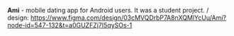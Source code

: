 **Ami** - mobile dating app for Android users. It was a student project. 
/ design: https://www.figma.com/design/03cMVQDrbP7A8nXQMlYcUu/Ami?node-id=547-132&t=a0GUZFZj7I5qySOs-1
